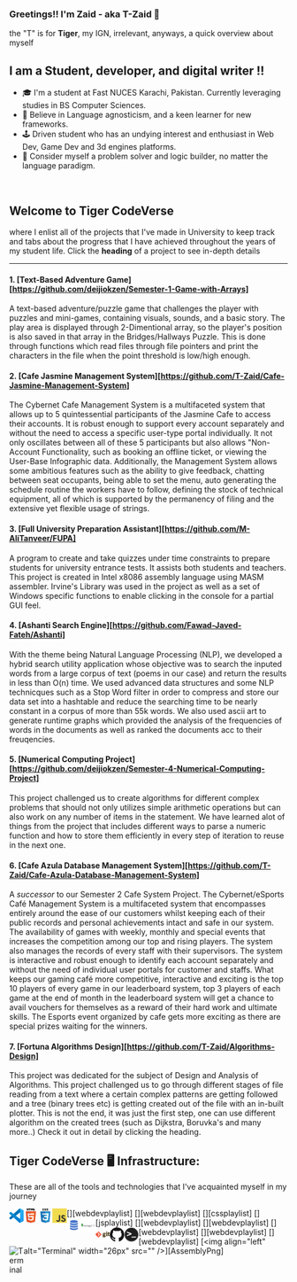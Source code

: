 ### Greetings!! I'm Zaid - aka **T-Zaid** 👋

the "T" is for **Tiger**, my IGN, irrelevant, anyways, a quick overview about myself

## I am a Student, developer, and digital writer !!

- 🎓 I'm a student at Fast NUCES Karachi, Pakistan. Currently leveraging studies in BS Computer Sciences.
- 🌟 Believe in Language agnosticism, and a keen learner for new frameworks.
- 🕹️ Driven student who has an undying interest and enthusiast in Web Dev, Game Dev and 3d engines platforms.
- 🚩 Consider myself a problem solver and logic builder, no matter the language paradigm.

<br />

## Welcome to Tiger CodeVerse
where I enlist all of the projects that I've made in University to keep track and tabs about the progress that I have achieved throughout the years of my student life. Click the **heading** of a project to see in-depth details

---

#### 1. [Text-Based Adventure Game][https://github.com/deijiokzen/Semester-1-Game-with-Arrays]
A text-based adventure/puzzle game that challenges the player with puzzles and mini-games, containing visuals, sounds, and a basic story. The play area is displayed through 2-Dimentional array, so the player's position is also saved in that array in the Bridges/Hallways Puzzle. This is done through functions which read files through file pointers and print the characters in the file when the point threshold is low/high enough.

#### 2. [Cafe Jasmine Management System][https://github.com/T-Zaid/Cafe-Jasmine-Management-System]
The Cybernet Cafe Management System is a multifaceted system that allows up to 5 quintessential participants of the Jasmine Cafe to access their accounts. It is robust enough to support every account separately and without the need to access a specific user-type portal individually. It not only oscillates between all of these 5 participants but also allows "Non-Account Functionality, such as booking an offline ticket, or viewing the User-Base Infographic data. Additionally, the Management System allows some ambitious features such as the ability to give feedback, chatting between seat occupants, being able to set the menu, auto generating the schedule routine the workers have to follow, defining the stock of technical equipment, all of which is supported by the permanency of filing and the extensive yet flexible usage of strings.

#### 3. [Full University Preparation Assistant][https://github.com/M-AliTanveer/FUPA]
A program to create and take quizzes under time constraints to prepare students for university entrance tests. It assists both students and teachers. This project is created in Intel x8086 assembly language using MASM assembler. Irvine's Library was used in the project as well as a set of Windows specific functions to enable clicking in the console for a partial GUI feel.

#### 4. [Ashanti Search Engine][https://github.com/Fawad-Javed-Fateh/Ashanti]
With the theme being Natural Language Processing (NLP), we developed a hybrid search utility application whose objective was to search the inputed words from a large corpus of text (poems in our case) and return the results in less than O(n) time. We used advanced data structures and some NLP technicques such as a Stop Word filter in order to compress and store our data set into a hashtable and reduce the searching time to be nearly constant in a corpus of more than 55k words. We also used ascii art to generate runtime graphs which provided the analysis of the frequencies of words in the documents as well as ranked the documents acc to their freuqencies.

#### 5. [Numerical Computing Project][https://github.com/deijiokzen/Semester-4-Numerical-Computing-Project]
This project challenged us to create algorithms for different complex problems that should not only utilizes simple arithmetic operations but can also work on any number of items in the statement. We have learned alot of things from the project that includes different ways to parse a numeric function and how to store them efficiently in every step of iteration to reuse in the next one.

#### 6. [Cafe Azula Database Management System][https://github.com/T-Zaid/Cafe-Azula-Database-Management-System]
A *successor* to our Semester 2 Cafe System Project. The Cybernet/eSports Café Management System is a multifaceted system that encompasses entirely around the ease of our customers whilst keeping each of their public records and personal achievements intact and safe in our system. The availability of games with weekly, monthly and special events that increases the competition among our top and rising players. The system also manages the records of every staff with their supervisors. The system is interactive and robust enough to identify each account separately and without the need of individual user portals for customer and staffs. What keeps our gaming café more competitive, interactive and exciting is the top 10 players of every game in our leaderboard system, top 3 players of each game at the end of month in the leaderboard system will get a chance to avail vouchers for themselves as a reward of their hard work and ultimate skills. The Esports event organized by cafe gets more exciting as there are special prizes waiting for the winners.

#### 7. [Fortuna Algorithms Design][https://github.com/T-Zaid/Algorithms-Design]
This project was dedicated for the subject of Design and Analysis of Algorithms. This project challenged us to go through different stages of file reading from a text where a certain complex patterns are getting followed and a tree (binary trees etc) is getting created out of the file with an in-built plotter. This is not the end, it was just the first step, one can use different algorithm on the created trees (such as Dijkstra, Boruvka's and many more..) Check it out in detail by clicking the heading.

## Tiger CodeVerse 🖥️ Infrastructure:
These are all of the tools and technologies that I've acquainted myself in my journey

[<img align="left" alt="Visual Studio Code" width="26px" src="https://raw.githubusercontent.com/github/explore/80688e429a7d4ef2fca1e82350fe8e3517d3494d/topics/visual-studio-code/visual-studio-code.png" />][webdevplaylist]
[<img align="left" alt="HTML5" width="26px" src="https://raw.githubusercontent.com/github/explore/80688e429a7d4ef2fca1e82350fe8e3517d3494d/topics/html/html.png" />][webdevplaylist]
[<img align="left" alt="CSS3" width="26px" src="https://raw.githubusercontent.com/github/explore/80688e429a7d4ef2fca1e82350fe8e3517d3494d/topics/css/css.png" />][cssplaylist]
[<img align="left" alt="JavaScript" width="26px" src="https://raw.githubusercontent.com/github/explore/80688e429a7d4ef2fca1e82350fe8e3517d3494d/topics/javascript/javascript.png" />][jsplaylist]
[<img align="left" alt="SQL" width="26px" src="https://raw.githubusercontent.com/github/explore/80688e429a7d4ef2fca1e82350fe8e3517d3494d/topics/sql/sql.png" />][webdevplaylist]
[<img align="left" alt="MongoDB" width="26px" src="https://raw.githubusercontent.com/github/explore/80688e429a7d4ef2fca1e82350fe8e3517d3494d/topics/mongodb/mongodb.png" />][webdevplaylist]
[<img align="left" alt="Git" width="26px" src="https://raw.githubusercontent.com/github/explore/80688e429a7d4ef2fca1e82350fe8e3517d3494d/topics/git/git.png" />][webdevplaylist]
[<img align="left" alt="GitHub" width="26px" src="https://raw.githubusercontent.com/github/explore/78df643247d429f6cc873026c0622819ad797942/topics/github/github.png" />][webdevplaylist]
[<img align="left" alt="Terminal" width="26px" src="https://raw.githubusercontent.com/github/explore/80688e429a7d4ef2fca1e82350fe8e3517d3494d/topics/terminal/terminal.png" />][webdevplaylist]
[<img align="left" alt="Terminal" width="26px" src="<img align="left" alt="Terminal" width="26px" src="https://i.pinimg.com/originals/8c/b1/8c/8cb18c72082d13eb581cf6d452e8e266.png" />" />][AssemblyPng]

<br />

<br />
